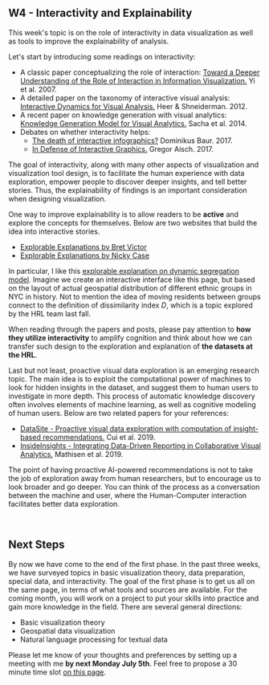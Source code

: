 ## W4 - Interactivity and Explainability

This week's topic is on the role of interactivity in data visualization as well as tools to improve the explainability of analysis.

Let's start by introducing some readings on interactivity:

- A classic paper conceptualizing the role of interaction: [Toward a Deeper Understanding of the Role of Interaction in Information Visualization.](https://www.cc.gatech.edu/~stasko/4460/Reading/yi-tvcg07.pdf) Yi et al. 2007. 
- A detailed paper on the taxonomy of interactive visual analysis: [Interactive Dynamics for Visual Analysis.](http://portal.acm.org/ft_gateway.cfm?id=2146416&type=pdf) Heer & Shneiderman. 2012.
- A recent paper on knowledge generation with visual analytics: [Knowledge Generation Model for Visual Analytics.](https://www.bckwon.com/pdf/kgva.pdf) Sacha et al. 2014. 
- Debates on whether interactivity helps:
	- [The death of interactive infographics?](https://medium.com/@dominikus/the-end-of-interactive-visualizations-52c585dcafcb) Dominikus Baur. 2017.
	- [In Defense of Interactive Graphics.](https://www.vis4.net/blog/2017/03/in-defense-of-interactive-graphics/) Gregor Aisch. 2017.

The goal of interactivity, along with many other aspects of visualization and visualization tool design, is to facilitate the human experience with data exploration, empower people to discover deeper insights, and tell better stories. Thus, the explainability of findings is an important consideration when designing visualization.

One way to improve explainability is to allow readers to be **active** and explore the concepts for themselves. Below are two websites that build the idea into interactive stories.

- [Explorable Explanations by Bret Victor](http://worrydream.com/ExplorableExplanations)
- [Explorable Explanations by Nicky Case](http://explorableexplanations.com)

In particular, I like this [explorable explanation on dynamic segregation model](https://ncase.me/polygons/). Imagine we create an interactive interface like this page, but based on the layout of actual geospatial distribution of different ethnic groups in NYC in history. Not to mention the idea of moving residents between groups connect to the definition of dissimilarity index *D*, which is a topic explored by the HRL team last fall. 

When reading through the papers and posts, please pay attention to **how they utilize interactivity** to amplify cognition and think about how we can transfer such design to the exploration and explanation of **the datasets at the HRL**. 

Last but not least, proactive visual data exploration is an emerging research topic. The main idea is to exploit the computational power of machines to look for hidden insights in the dataset, and suggest them to human users to investigate in more depth. This process of automatic knowledge discovery often involves elements of machine learning, as well as cognitive modeling of human users. Below are two related papers for your references: 

- [DataSite - Proactive visual data exploration with computation of insight-based recommendations.](https://www.semanticscholar.org/paper/DataSite%3A-Proactive-visual-data-exploration-with-of-Cui-Badam/d152eb5884c50d7b898c92e2a96e773f9cfaf887) Cui et al. 2019.
- [InsideInsights - Integrating Data-Driven Reporting in Collaborative Visual Analytics.](https://www.semanticscholar.org/paper/InsideInsights%3A-Integrating-Data%E2%80%90Driven-Reporting-Mathisen-Horak/e64bcef159629e960a29aa6e89f3003aa9b953fa) Mathisen et al. 2019.

The point of having proactive AI-powered recommendations is not to take the job of exploration away from human researchers, but to encourage us to look broader and go deeper. You can think of the process as a conversation between the machine and user, where the Human-Computer interaction facilitates better data exploration.

<br>

## Next Steps

By now we have come to the end of the first phase. In the past three weeks, we have surveyed topics in basic visualization theory, data preparation, special data, and interactivity. The goal of the first phase is to get us all on the same page, in terms of what tools and sources are available. For the coming month, you will work on a project to put your skills into practice and gain more knowledge in the field. There are several general directions: 

- Basic visualization theory
- Geospatial data visualization
- Natural language processing for textual data

Please let me know of your thoughts and preferences by setting up a meeting with me **by next Monday July 5th**. Feel free to propose a 30 minute time slot [on this page](http://calendly.com/nyutimwu/30min).
